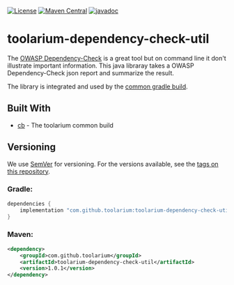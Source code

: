 [![License](https://img.shields.io/github/license/toolarium/toolarium-dependency-check-util)](https://github.com/toolarium/toolarium-dependency-check-util/blob/master/LICENSE)
[![Maven Central](https://img.shields.io/maven-central/v/com.github.toolarium/toolarium-dependency-check-util/1.0.1)](https://search.maven.org/artifact/com.github.toolarium/toolarium-dependency-check-util/1.0.1/jar)
[![javadoc](https://javadoc.io/badge2/com.github.toolarium/toolarium-dependency-check-util/javadoc.svg)](https://javadoc.io/doc/com.github.toolarium/toolarium-dependency-check-util)

# toolarium-dependency-check-util

The [OWASP Dependency-Check](https://owasp.org/www-project-dependency-check/) is a great tool but on command line it don't illustrate important information.
This java libraray takes a OWASP Dependency-Check json report and summarize the result.

The library is integrated and used by the [common gradle build](https://github.com/toolarium/common-gradle-build).


## Built With

* [cb](https://github.com/toolarium/common-build) - The toolarium common build

## Versioning

We use [SemVer](http://semver.org/) for versioning. For the versions available, see the [tags on this repository](https://github.com/toolarium/toolarium-dependency-check-util/tags). 


### Gradle:

```groovy
dependencies {
    implementation "com.github.toolarium:toolarium-dependency-check-util:1.0.1"
}
```

### Maven:

```xml
<dependency>
    <groupId>com.github.toolarium</groupId>
    <artifactId>toolarium-dependency-check-util</artifactId>
    <version>1.0.1</version>
</dependency>
```